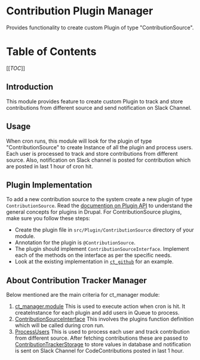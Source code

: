 # Contribution Plugin Manager

Provides functionality to create custom Plugin of type "ContributionSource".

# Table of Contents

[[_TOC_]]

## Introduction

This module provides feature to create custom Plugin to track and store
contributions from different source and send notification on Slack Channel.

## Usage

When cron runs, this module will look for the plugin of type "ContributionSource" to create Instance of all the plugin and process users. Each user is processed to track and store contributions from different source. Also, notification on Slack channel is posted for contribution which are posted in last 1 hour of cron hit.

## Plugin Implementation

To add a new contribution source to the system create a new plugin of type `ContributionSource`. Read the [documention on Plugin API](https://www.drupal.org/docs/drupal-apis/plugin-api) to understand the general concepts for plugins in Drupal. For ContributionSource plugins, make sure you follow these steps:

- Create the plugin file in `src/Plugin/ContributionSource` directory of your module.
- Annotation for the plugin is `@ContributionSource`.
- The plugin should implement `ContributionSourceInterface`. Implement each of the methods on the interface as per the specific needs.
- Look at the existing implementation in [`ct_github`](web/modules/custom/ct_github/src/Plugin/ContributionSource/GithubContribution.php) for an example.

## About Contribution Tracker Manager

Below mentioned are the main criteria for ct_manager module:
1. [ct_manager.module](web/modules/custom/ct_manager/ct_manager.module) This is used to execute action when cron is hit. It createInstance for each plugin and add users in Queue to process.
2. [ContributionSourceInterface](web/modules/custom/ct_manager/src/ContributionSourceInterface.php) This involves the plugins function definition which will be called during cron run.
3. [ProcessUsers](web/modules/custom/ct_manager/src/Plugin/QueueWorker/ProcessUsers.php) This is used to process each user and track contribution from different source. After fetching contributions these are passed to [ContributionTrackerStorage](web/modules/custom/ct_manager/src/ContributionTrackerStorage.php) to store values in database and notification is sent on Slack Channel for CodeContributions posted in last 1 hour.
